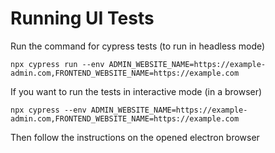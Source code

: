 # Running UI Tests

Run the command for cypress tests (to run in headless mode)

```
npx cypress run --env ADMIN_WEBSITE_NAME=https://example-admin.com,FRONTEND_WEBSITE_NAME=https://example.com
```

If you want to run the tests in interactive mode (in a browser)

```
npx cypress --env ADMIN_WEBSITE_NAME=https://example-admin.com,FRONTEND_WEBSITE_NAME=https://example.com
```

Then follow the instructions on the opened electron browser